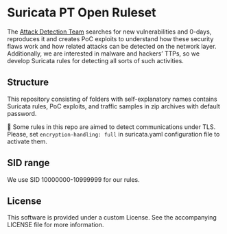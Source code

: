 Suricata PT Open Ruleset
=====
The [Attack Detection Team](https://twitter.com/AttackDetection) searches for new vulnerabilities and 0-days, reproduces it and creates PoC exploits to understand how these security flaws work and how related attacks can be detected on the network layer. Additionally, we are interested in malware and hackers’ TTPs, so we develop Suricata rules for detecting all sorts of such activities. 
## Structure
This repository consisting of folders with self-explanatory names contains Suricata rules, PoC exploits, and traffic samples in zip archives with default password.

:wrench: Some rules in this repo are aimed to detect communications under TLS. Please, set ```encryption-handling: full``` in suricata.yaml configuration file to activate them.
## SID range
We use SID 10000000-10999999 for our rules.
## License
This software is provided under a custom License. See the accompanying LICENSE file for more information.
